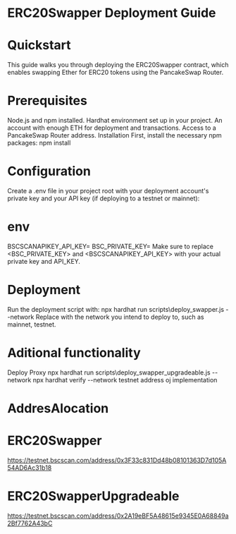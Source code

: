 # ERC20Swapper Deployment Guide
# Quickstart
This guide walks you through deploying the ERC20Swapper contract, which enables swapping Ether for ERC20 tokens using the PancakeSwap Router.

# Prerequisites
Node.js and npm installed.
Hardhat environment set up in your project.
An account with enough ETH for deployment and transactions.
Access to a PancakeSwap Router address.
Installation
First, install the necessary npm packages:
npm install

# Configuration
Create a .env file in your project root with your deployment account's private key and your  API key (if deploying to a testnet or mainnet):

# env
BSCSCANAPIKEY_API_KEY=
BSC_PRIVATE_KEY=
Make sure to replace <BSC_PRIVATE_KEY> and <BSCSCANAPIKEY_API_KEY> with your actual private key and API_KEY.

# Deployment
Run the deployment script with:
npx hardhat run scripts\deploy_swapper.js --network <network>
Replace <network> with the network you intend to deploy to, such as mainnet, testnet.

# Aditional functionality 
Deploy Proxy 
npx hardhat run scripts\deploy_swapper_upgradeable.js --network <network> 
npx hardhat verify --network test<network>net address oj implementation 


# AddresAlocation
# ERC20Swapper
https://testnet.bscscan.com/address/0x3F33c831Dd48b08101363D7d105A54AD6Ac31b18 

# ERC20SwapperUpgradeable
https://testnet.bscscan.com/address/0x2A19eBF5A48615e9345E0A68849a2Bf7762A43bC 
